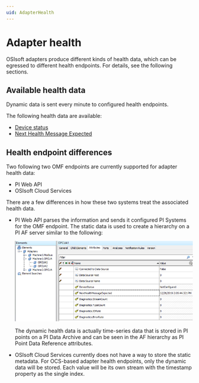 ```yaml
---
uid: AdapterHealth
---
```


# Adapter health

OSIsoft adapters produce different kinds of health data, which can be egressed to different health endpoints. For details, see the following sections.

## Available health data

Dynamic data is sent every minute to configured health endpoints.

The following health data are available:

- [Device status](xref:DeviceStatus)
- [Next Health Message Expected](xref:NextHealthMessageExpected)

## Health endpoint differences

Two following two OMF endpoints are currently supported for adapter health data:

- PI Web API
- OSIsoft Cloud Services

There are a few differences in how these two systems treat the associated health data.

- PI Web API parses the information and sends it configured PI Systems for the OMF endpoint. The static data is used to create a hierarchy on a PI AF server similar to the following:

  ![AdapterHealthAFHierarchy](../images/AdapterHealthAFHierarchy.PNG)

  The dynamic health data is actually time-series data that is stored in PI points on a PI Data Archive and can be seen in the AF hierarchy as PI Point Data Reference attributes.

- OSIsoft Cloud Services currently does not have a way to store the static metadata. For OCS-based adapter health endpoints, only the dynamic data will be stored. Each value will be its own stream with the timestamp property as the single index.
